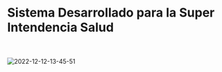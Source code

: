 # Sistema Desarrollado para la Super Intendencia Salud
<br><br>
![2022-12-12-13-45-51](https://user-images.githubusercontent.com/61950433/207103875-0703f02c-52c7-4416-9ca5-bf75dfa05733.gif)
